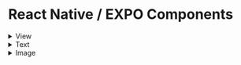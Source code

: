# React Native / EXPO Components

<details>
    <summary>View</summary>
        Screen block similar to Div tag from HTML but including display flex by default.
</details>

<details>
    <summary>Text</summary>
        Text render component, usually it's inside the View.
</details>

<details>
    <summary>Image</summary>
        Used to render images.
        - Local: 
                ````md
                ```js
                import icon from './assets/icon.png'
                <Image source={icon} style ={{ width: 100, height: 100 }} />
                ```
                ````
        - External:
                ```js
                 <Image source={{ uri: "URL" }} style = {{ width: 215, height_ 294 }} />
                 ```
</details>